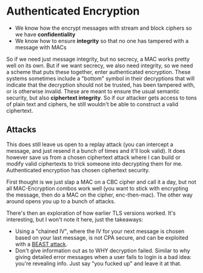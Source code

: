 # Authenticated Encryption

* We know how the encrypt messages with stream and block ciphers so we have **confidentiality**
* We know how to ensure **integrity** so that no one has tampered with a message with MACs

So if we need just message integrity, but no secrecy, a MAC works pretty well on its own. But if we want secrecy, we also need integrity, so we need a scheme that puts these together, enter authenticated encryption. These systems sometimes include a "bottom" symbol in their decryptions that will indicate that the decryption should not be trusted, has been tampered with, or is otherwise invalid. These are meant to ensure the usual semantic security, but also **ciphertext integrity**. So if our attacker gets access to tons of plain text and ciphers, he still wouldn't be able to construct a valid ciphertext.

## Attacks

This does still leave us open to a replay attack (you can intercept a message, and just resend it a bunch of times and it'll look valid). It does however save us from a chosen ciphertext attack where I can build or modify valid ciphertexts to trick someone into decrypting them for me. Authenticated encryption has chosen ciphertext security.

First thought is we just slap a MAC on a CBC cipher and call it a day, but not all MAC-Encryption combos work well (you want to stick with encrypting the message, then do a MAC on the cipher, enc-then-mac). The other way around opens you up to a bunch of attacks.

There's then an exploration of how earlier TLS versions worked. It's interesting, but I won't note it here, just the takeaways:

* Using a "chained IV", where the IV for your next message is chosen based on your last message, is not CPA secure, and can be exploited with a [BEAST attack](https://www.acunetix.com/blog/web-security-zone/what-is-beast-attack/).
* Don't give information out as to WHY decryption failed. Similar to why giving detailed error messages when a user fails to login is a bad idea: you're revealing info. Just say "you fucked up" and leave it at that.